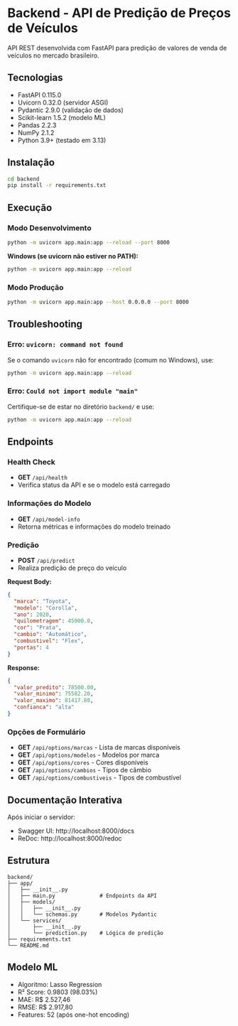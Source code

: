 # Backend - API de Predição de Preços de Veículos

API REST desenvolvida com FastAPI para predição de valores de venda de veículos no mercado brasileiro.

## Tecnologias

- FastAPI 0.115.0
- Uvicorn 0.32.0 (servidor ASGI)
- Pydantic 2.9.0 (validação de dados)
- Scikit-learn 1.5.2 (modelo ML)
- Pandas 2.2.3
- NumPy 2.1.2
- Python 3.9+ (testado em 3.13)

## Instalação

```bash
cd backend
pip install -r requirements.txt
```

## Execução

### Modo Desenvolvimento

```bash
python -m uvicorn app.main:app --reload --port 8000
```

**Windows (se uvicorn não estiver no PATH):**
```bash
python -m uvicorn app.main:app --reload
```

### Modo Produção

```bash
python -m uvicorn app.main:app --host 0.0.0.0 --port 8000
```

## Troubleshooting

### Erro: `uvicorn: command not found`

Se o comando `uvicorn` não for encontrado (comum no Windows), use:
```bash
python -m uvicorn app.main:app --reload
```

### Erro: `Could not import module "main"`

Certifique-se de estar no diretório `backend/` e use:
```bash
python -m uvicorn app.main:app --reload
```

## Endpoints

### Health Check
- **GET** `/api/health`
- Verifica status da API e se o modelo está carregado

### Informações do Modelo
- **GET** `/api/model-info`
- Retorna métricas e informações do modelo treinado

### Predição
- **POST** `/api/predict`
- Realiza predição de preço do veículo

**Request Body:**
```json
{
  "marca": "Toyota",
  "modelo": "Corolla",
  "ano": 2020,
  "quilometragem": 45000.0,
  "cor": "Prata",
  "cambio": "Automático",
  "combustivel": "Flex",
  "portas": 4
}
```

**Response:**
```json
{
  "valor_predito": 78500.00,
  "valor_minimo": 75582.20,
  "valor_maximo": 81417.80,
  "confianca": "alta"
}
```

### Opções de Formulário
- **GET** `/api/options/marcas` - Lista de marcas disponíveis
- **GET** `/api/options/modelos` - Modelos por marca
- **GET** `/api/options/cores` - Cores disponíveis
- **GET** `/api/options/cambios` - Tipos de câmbio
- **GET** `/api/options/combustiveis` - Tipos de combustível

## Documentação Interativa

Após iniciar o servidor:
- Swagger UI: http://localhost:8000/docs
- ReDoc: http://localhost:8000/redoc

## Estrutura

```
backend/
├── app/
│   ├── __init__.py
│   ├── main.py              # Endpoints da API
│   ├── models/
│   │   ├── __init__.py
│   │   └── schemas.py       # Modelos Pydantic
│   └── services/
│       ├── __init__.py
│       └── prediction.py    # Lógica de predição
├── requirements.txt
└── README.md
```

## Modelo ML

- Algoritmo: Lasso Regression
- R² Score: 0.9803 (98.03%)
- MAE: R$ 2.527,46
- RMSE: R$ 2.917,80
- Features: 52 (após one-hot encoding)
